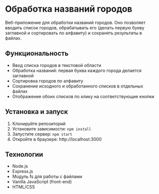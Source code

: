 # Обработка названий городов

Веб-приложение для обработки названий городов. Оно позволяет вводить список городов, 
обрабатывать его (делать первую букву заглавной и сортировать по алфавиту) и сохранять 
результаты в файлах.

## Функциональность

- Ввод списка городов в текстовой области
- Обработка названий: первая буква каждого города делается заглавной
- Сортировка городов по алфавиту
- Сохранение исходного и обработанного списков в отдельных файлах
- Отображение обоих списков по клику на соответствующие кнопки

## Установка и запуск

1. Клонируйте репозиторий
2. Установите зависимости: `npm install`
3. Запустите сервер: `npm start`
4. Откройте в браузере: http://localhost:3000

## Технологии

- Node.js
- Express.js
- Модуль fs для работы с файлами
- Vanilla JavaScript (front-end)
- HTML/CSS 